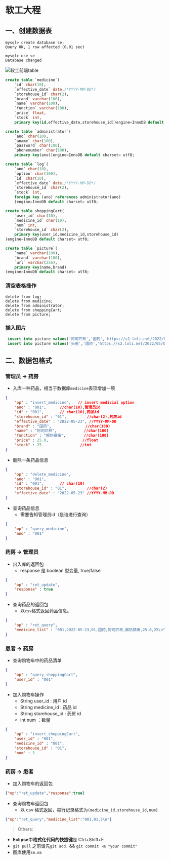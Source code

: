 # 软工大程


## 一、创建数据表

```mysql
mysql> create database se;
Query OK, 1 row affected (0.01 sec)

mysql> use se
Database changed
```

![软工前端table](https://s2.loli.net/2022/05/06/5j31CupHbfasw9A.png)



```sql
create table `medicine`( 
    `id` char(10), 
    `effective_date` date,/*YYYY-MM-DD*/
    `storehouse_id` char(2),
    `brand` varchar(100),
    `name` varchar(100), 
    `function` varchar(100),
    `price` float,
    `stock` int,
    primary key(id,effective_date,storehouse_id))engine=InnoDB default charset= utf8;
```



```sql
create table `administrator`( 
    `ano` char(10),
    `aname` char(100),
    `password` char(100), 
    `phonenumber` char(100),
    primary key(ano))engine=InnoDB default charset= utf8;
```



```sql
create table `log`( 
    `ano` char(10),
    `option` char(100),
    `id` char(10), 
    `effective_date` date,/*YYYY-MM-DD*/
    `storehouse_id` char(2),
    `stock` int,
    foreign key (ano) references administrator(ano)
    )engine=InnoDB default charset= utf8;
```



```sql
create table shoppingCart(
	`user_id` char(10),
	`medicine_id` char(10),
	`num` int,
    `storehouse_id` char(2),
	primary key(user_id,medicine_id,storehouse_id)
)engine=InnoDB default charset= utf8;
```



```sql
create table `picture`(
    `name` varchar(100),
    `brand` varchar(100),
    `url` varchar(256),
    primary key(name,brand)
)engine=InnoDB default charset= utf8;
```



### 清空表格操作

```mysql
delete from log;
delete from medicine;
delete from administrator;
delete from shoppingCart;
delete from picture;
```



### 插入图片

```sql
 insert into picture values('阿司匹林','国药','https://s2.loli.net/2022/05/06/q7ulP6FDjtVOMQE.png');
 insert into picture values('头孢','国药','https://s2.loli.net/2022/05/06/Fp3MwJu1U8tbi96.png');
```



## 二、数据包格式

### 管理员 -> 药房

* 入库一种药品，相当于数据库`medicine`表项增加一项


```json
{
    "op" : "insert_medicine",	// insert medicial option
    "ano" : "001",		//char(10),管理员id
    "id" : "001",		// char(10),药品id
    "storehouse_id" : "01",			//char(2),药房id
    "effective_date" : "2022-05-23", //YYYY-MM-DD
    "brand" : "国药",				  //char(100)
    "name" : "阿司匹林",			//char(100)
    "function" : "解热镇痛",		//char(100)
    "price" : 25.0,				  //float
    "stock" : 25				 //int
}
```

* 删除一条药品信息

```json
{
    "op" : "delete_medicine",	
    "ano" : "001",
    "id" : "001",		// char(10)
    "storehouse_id" : "01",			//char(2)
    "effective_date" : "2022-05-23"	//YYYY-MM-DD
}
```

* 查询药品信息
  * 需要告知管理员id（是谁进行查询）


```json
{
    "op" : "query_medicine",	
    "ano" : "001"
}
```

### 药房 -> 管理员

* 出入库的返回包
  * response 是 boolean 型变量, true/false

```json
{
	"op" : "ret_update",
	"response" : true
}
```

* 查询药品的返回包
  * 以`csv`格式返回药品信息。

```json
{
	"op" : "ret_query",
	"medicine_list" : "001,2022-05-23,01,国药,阿司匹林,解热镇痛,25.0,25\n"
}
```

### 患者 -> 药房

* 查询购物车中的药品清单

```json
{
    "op" : "query_shoppingCart",	
    "user_id" : "001"
}
```

* 加入购物车操作
  * String user_id : 用户 id
  * String medicine_id : 药品 id
  * String storehouse_id : 药房 id
  * int num ：数量

````json
{
    "op" : "insert_shoppingCart",	
    "user_id" : "001",
    "medicine_id" : "001",
    "storehouse_id" : "01",
    "num" : 5
}
````

### 药房 -> 患者

* 加入购物车的返回包

```json
{"op":"ret_update","response":true}
```

* 查询购物车返回包
  * 以 csv 格式返回，每行记录格式为`(medicine_id,storehouse_id,num)`

```json
{"op":"ret_query","medicine_list":"001,01,5\n"}
```






> Others:

* **Eclipse**中**格式化代码的快捷键**是 Ctrl+Shift+F
* `git pull` 之前请先`git add.` && `git commit -m "your commit"`
* 图库使用`sm.ms`

